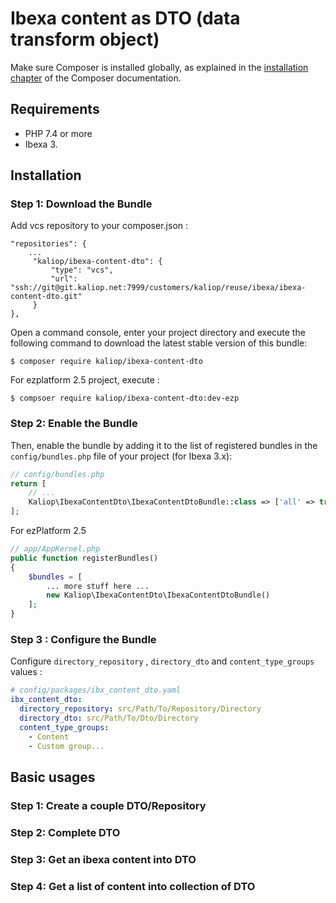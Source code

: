 Ibexa content as DTO (data transform object)
============

Make sure Composer is installed globally, as explained in the
[installation chapter](https://getcomposer.org/doc/00-intro.md)
of the Composer documentation.

Requirements
----------------------------------------
 - PHP 7.4 or more
 - Ibexa 3.

Installation
----------------------------------------

### Step 1: Download the Bundle

Add vcs repository to your composer.json :
``` 
"repositories": {
    ...
     "kaliop/ibexa-content-dto": {
         "type": "vcs",
         "url": "ssh://git@git.kaliop.net:7999/customers/kaliop/reuse/ibexa/ibexa-content-dto.git"
     }
},
```
Open a command console, enter your project directory and execute the 
following command to download the latest stable version of this bundle:

```console
$ composer require kaliop/ibexa-content-dto
```

For ezplatform 2.5 project, execute :
```console
$ compsoer require kaliop/ibexa-content-dto:dev-ezp
```

### Step 2: Enable the Bundle

Then, enable the bundle by adding it to the list of registered bundles
in the `config/bundles.php` file of your project (for Ibexa 3.x):

```php
// config/bundles.php
return [
    // ...
    Kaliop\IbexaContentDto\IbexaContentDtoBundle::class => ['all' => true],
];
```

For ezPlatform 2.5
```php
// app/AppKernel.php
public function registerBundles()
{
    $bundles = [
        ... more stuff here ...
        new Kaliop\IbexaContentDto\IbexaContentDtoBundle()
    ];
}

```


### Step 3 : Configure the Bundle
Configure `directory_repository` , `directory_dto` and `content_type_groups` values :
```yaml
# config/packages/ibx_content_dto.yaml
ibx_content_dto:
  directory_repository: src/Path/To/Repository/Directory
  directory_dto: src/Path/To/Dto/Directory
  content_type_groups: 
    - Content
    - Custom group...   
```

Basic usages
----------------------------------------

### Step 1: Create a couple DTO/Repository
### Step 2: Complete DTO
### Step 3: Get an ibexa content into DTO
### Step 4: Get a list of content into collection of DTO